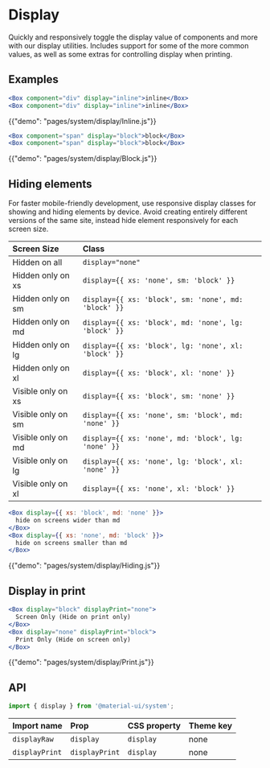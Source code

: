 # Display

<p class="description">Quickly and responsively toggle the display value of components and more with our display utilities. Includes support for some of the more common values, as well as some extras for controlling display when printing.</p>

## Examples

```jsx
<Box component="div" display="inline">inline</Box>
<Box component="div" display="inline">inline</Box>
```

{{"demo": "pages/system/display/Inline.js"}}

```jsx
<Box component="span" display="block">block</Box>
<Box component="span" display="block">block</Box>
```

{{"demo": "pages/system/display/Block.js"}}

## Hiding elements

For faster mobile-friendly development, use responsive display classes for showing and hiding elements by device. Avoid creating entirely different versions of the same site, instead hide element responsively for each screen size.

| Screen Size | Class |
|:------------|:------|
| Hidden on all      | `display="none"` |
| Hidden only on xs  | `display={{ xs: 'none', sm: 'block' }}` |
| Hidden only on sm  | `display={{ xs: 'block', sm: 'none', md: 'block' }}` |
| Hidden only on md  | `display={{ xs: 'block', md: 'none', lg: 'block' }}` |
| Hidden only on lg  | `display={{ xs: 'block', lg: 'none', xl: 'block' }}` |
| Hidden only on xl  | `display={{ xs: 'block', xl: 'none' }}` |
| Visible only on xs  | `display={{ xs: 'block', sm: 'none' }}` |
| Visible only on sm  | `display={{ xs: 'none', sm: 'block', md: 'none' }}` |
| Visible only on md  | `display={{ xs: 'none', md: 'block', lg: 'none' }}` |
| Visible only on lg  | `display={{ xs: 'none', lg: 'block', xl: 'none' }}` |
| Visible only on xl  | `display={{ xs: 'none', xl: 'block' }}` |


```jsx
<Box display={{ xs: 'block', md: 'none' }}>
  hide on screens wider than md
</Box>
<Box display={{ xs: 'none', md: 'block' }}>
  hide on screens smaller than md
</Box>
```

{{"demo": "pages/system/display/Hiding.js"}}

## Display in print

```jsx
<Box display="block" displayPrint="none">
  Screen Only (Hide on print only)
</Box>
<Box display="none" displayPrint="block">
  Print Only (Hide on screen only)
</Box>
```

{{"demo": "pages/system/display/Print.js"}}

## API

```js
import { display } from '@material-ui/system';
```

| Import name  | Prop      | CSS property | Theme key |
|:-------------|:----------|:-------------|:----------|
| `displayRaw` | `display` | `display` | none |
| `displayPrint` | `displayPrint` | `display` | none |
